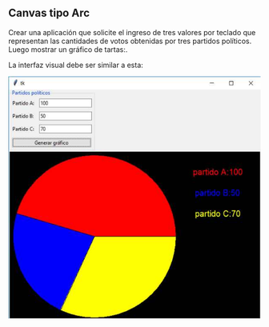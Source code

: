 ## Canvas tipo Arc
Crear una aplicación que solicite el ingreso de tres valores por teclado que representan las cantidades de votos obtenidas por tres partidos políticos. Luego mostrar un gráfico de tartas:.

La interfaz visual debe ser similar a esta:

![imagen-arc](73_2.jpg)